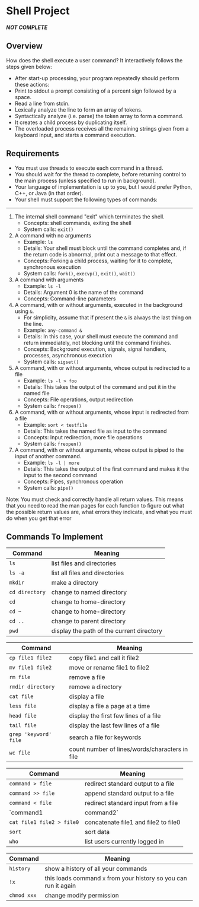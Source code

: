 Shell Project
=============

***NOT COMPLETE***

## Overview

How does the shell execute a user command? It interactively follows the steps given below:
- After start-up processing, your program repeatedly should perform these actions:
- Print to stdout a prompt consisting of a percent sign followed by a space.
- Read a line from stdin.
- Lexically analyze the line to form an array of tokens.
- Syntactically analyze (i.e. parse) the token array to form a command.
- It creates a child process by duplicating itself.
- The overloaded process receives all the remaining strings given from a keyboard input, and starts a command execution.

## Requirements

- You must use threads to execute each command in a thread.
- You should wait for the thread to complete, before returning control to the main process (unless specified to run in background).
- Your language of implementation is up to you, but I would prefer Python, C++, or Java (in that order).
- Your shell must support the following types of commands:

---------

1. The internal shell command "exit" which terminates the shell.
    - Concepts: shell commands, exiting the shell
    - System calls: `exit()`
2. A command with no arguments
    - Example: `ls`
    - Details: Your shell must block until the command completes and, if the return code is abnormal, print out a message to that effect.
    - Concepts: Forking a child process, waiting for it to complete, synchronous execution
    - System calls: `fork()`, `execvp()`, `exit()`, `wait()`
1. A command with arguments
    - Example: `ls -l`
    - Details: Argument 0 is the name of the command
    - Concepts: Command-line parameters 
2. A command, with or without arguments, executed in the background using `&`.
    - For simplicity, assume that if present the `&` is always the last thing on the line.
    - Example: `any-command &`
    - Details: In this case, your shell must execute the command and return immediately, not blocking until the command finishes.
    - Concepts: Background execution, signals, signal handlers, processes, asynchronous execution
    - System calls: `sigset()`
3. A command, with or without arguments, whose output is redirected to a file
    - Example: `ls -l > foo`
    - Details: This takes the output of the command and put it in the named file
    - Concepts: File operations, output redirection
    - System calls: `freopen()`
4. A command, with or without arguments, whose input is redirected from a file
    - Example: `sort < testfile`
    - Details: This takes the named file as input to the command
    - Concepts: Input redirection, more file operations
    - System calls: `freopen()`
5. A command, with or without arguments, whose output is piped to the input of another command.
    - Example: `ls -l | more`
    - Details: This takes the output of the first command and makes it the input to the second command
    - Concepts: Pipes, synchronous operation
    - System calls: `pipe()`

Note: You must check and correctly handle all return values. This means that you need to read the man pages for each function to figure out what the possible return values are, what errors they indicate, and what you must do when you get that error

## Commands To Implement

| Command	      | Meaning                                       |
|---------------|------------------------------------------------|
| `ls	`          | list files and directories                    |
| `ls -a`	        | list all files and directories                |
| `mkdir`	        | make a directory                              |
| `cd directory`	| change to named directory                     |
| `cd`	          | change to home-directory                      |
| `cd ~	`        | change to home-directory                      |
| `cd ..`	        | change to parent directory                    | 
| `pwd`	          | display the path of the current directory     |

| Command | Meaning                                  |
|---------|------------------------------------------|
| `cp file1 file2`    | copy file1 and call it file2 |
| `mv file1 file2`    | move or rename file1 to file2 |
| `rm file`           | remove a file |
| `rmdir directory`  | remove a directory |
| `cat file` | display a file |
| `less file` | display a file a page at a time |
| `head file` | display the first few lines of a file |
| `tail file` | display the last few lines of a file |
| `grep 'keyword' file` | search a file for keywords |
| `wc file` | count number of lines/words/characters in file |

| Command | Meaning |
|--------------------------|---------|
| `command > file`           | redirect standard output to a file |
| `command >> file`          | append standard output to a file |
| `command < file`           | redirect standard input from a file |
| `command1 | command2`      | pipe the output of command1 to the input of command2 |
| `cat file1 file2 > file0`  | concatenate file1 and file2 to file0 |
| `sort`                     | sort data |
| `who`                      | list users currently logged in |

| Command | Meaning |
|--------------------------|---------|
| `history`           | show a history of all your commands |
| `!x`                | this loads command `x` from your history so you can run it again |
| `chmod xxx`         | change modify permission | 

